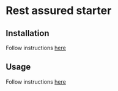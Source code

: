 # Rest assured starter

## Installation
Follow instructions [here](https://github.com/rest-assured/rest-assured/wiki/GettingStarted)

## Usage
Follow instructions [here](https://github.com/rest-assured/rest-assured/wiki/Usage)